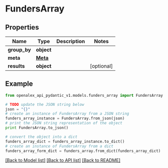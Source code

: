 # FundersArray


## Properties
Name | Type | Description | Notes
------------ | ------------- | ------------- | -------------
**group_by** | **object** |  | 
**meta** | [**Meta**](Meta.md) |  | 
**results** | **object** |  | [optional] 

## Example

```python
from openalex_api_pydantic_v1.models.funders_array import FundersArray

# TODO update the JSON string below
json = "{}"
# create an instance of FundersArray from a JSON string
funders_array_instance = FundersArray.from_json(json)
# print the JSON string representation of the object
print FundersArray.to_json()

# convert the object into a dict
funders_array_dict = funders_array_instance.to_dict()
# create an instance of FundersArray from a dict
funders_array_form_dict = funders_array.from_dict(funders_array_dict)
```
[[Back to Model list]](../README.md#documentation-for-models) [[Back to API list]](../README.md#documentation-for-api-endpoints) [[Back to README]](../README.md)


